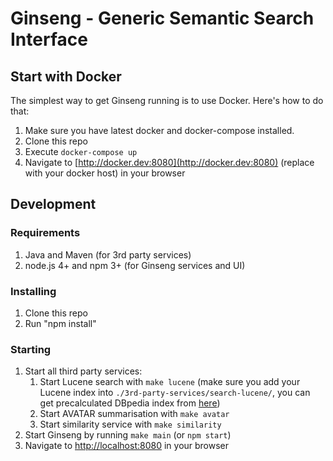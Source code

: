 # Ginseng - Generic Semantic Search Interface

## Start with Docker

The simplest way to get Ginseng running is to use Docker.
Here's how to do that:
1. Make sure you have latest docker and docker-compose installed.
2. Clone this repo
3. Execute `docker-compose up`
4. Navigate to [http://docker.dev:8080](http://docker.dev:8080) (replace with your docker host) in your browser

## Development

### Requirements

1. Java and Maven (for 3rd party services)
2. node.js 4+ and npm 3+ (for Ginseng services and UI)

### Installing

1. Clone this repo
2. Run "npm install"

### Starting

1. Start all third party services:
    1. Start Lucene search with `make lucene` (make sure you add your Lucene index into `./3rd-party-services/search-lucene/`, you can get precalculated DBpedia index from [here](https://drive.google.com/open?id=0B4Wn5v0XvEJWcmZpNkFHNDBfcjg))
    2. Start AVATAR summarisation with `make avatar`
    3. Start similarity service with `make similarity`
2. Start Ginseng by running `make main` (or `npm start`)
3. Navigate to [http://localhost:8080](http://localhost:8080) in your browser
